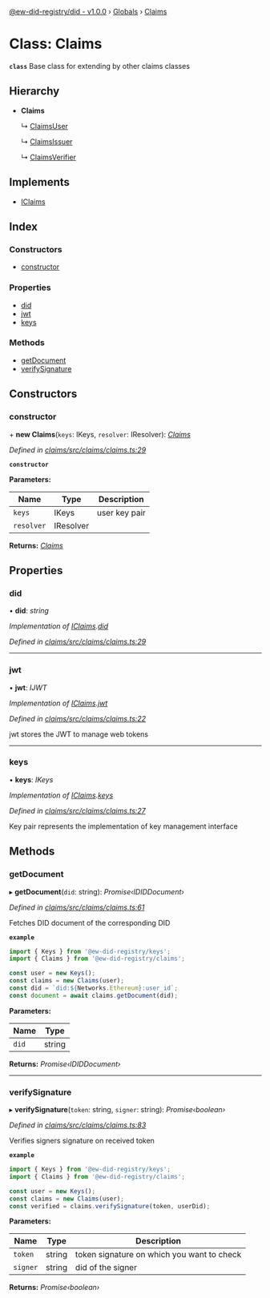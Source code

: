 [@ew-did-registry/did - v1.0.0](../README.md) › [Globals](../globals.md) › [Claims](claims.md)

# Class: Claims

**`class`** 
Base class for extending by other claims classes

## Hierarchy

* **Claims**

  ↳ [ClaimsUser](claimsuser.md)

  ↳ [ClaimsIssuer](claimsissuer.md)

  ↳ [ClaimsVerifier](claimsverifier.md)

## Implements

* [IClaims](../interfaces/iclaims.md)

## Index

### Constructors

* [constructor](claims.md#constructor)

### Properties

* [did](claims.md#did)
* [jwt](claims.md#jwt)
* [keys](claims.md#keys)

### Methods

* [getDocument](claims.md#getdocument)
* [verifySignature](claims.md#verifysignature)

## Constructors

###  constructor

\+ **new Claims**(`keys`: IKeys, `resolver`: IResolver): *[Claims](claims.md)*

*Defined in [claims/src/claims/claims.ts:29](https://github.com/energywebfoundation/ew-did-registry/blob/1ed60e5/packages/claims/src/claims/claims.ts#L29)*

**`constructor`** 

**Parameters:**

Name | Type | Description |
------ | ------ | ------ |
`keys` | IKeys | user key pair |
`resolver` | IResolver |   |

**Returns:** *[Claims](claims.md)*

## Properties

###  did

• **did**: *string*

*Implementation of [IClaims](../interfaces/iclaims.md).[did](../interfaces/iclaims.md#did)*

*Defined in [claims/src/claims/claims.ts:29](https://github.com/energywebfoundation/ew-did-registry/blob/1ed60e5/packages/claims/src/claims/claims.ts#L29)*

___

###  jwt

• **jwt**: *IJWT*

*Implementation of [IClaims](../interfaces/iclaims.md).[jwt](../interfaces/iclaims.md#jwt)*

*Defined in [claims/src/claims/claims.ts:22](https://github.com/energywebfoundation/ew-did-registry/blob/1ed60e5/packages/claims/src/claims/claims.ts#L22)*

jwt stores the JWT to manage web tokens

___

###  keys

• **keys**: *IKeys*

*Implementation of [IClaims](../interfaces/iclaims.md).[keys](../interfaces/iclaims.md#keys)*

*Defined in [claims/src/claims/claims.ts:27](https://github.com/energywebfoundation/ew-did-registry/blob/1ed60e5/packages/claims/src/claims/claims.ts#L27)*

Key pair represents the implementation of key management interface

## Methods

###  getDocument

▸ **getDocument**(`did`: string): *Promise‹IDIDDocument›*

*Defined in [claims/src/claims/claims.ts:61](https://github.com/energywebfoundation/ew-did-registry/blob/1ed60e5/packages/claims/src/claims/claims.ts#L61)*

Fetches DID document of the corresponding DID

**`example`** 
```typescript
import { Keys } from '@ew-did-registry/keys';
import { Claims } from '@ew-did-registry/claims';

const user = new Keys();
const claims = new Claims(user);
const did = `did:${Networks.Ethereum}:user_id`;
const document = await claims.getDocument(did);
```

**Parameters:**

Name | Type |
------ | ------ |
`did` | string |

**Returns:** *Promise‹IDIDDocument›*

___

###  verifySignature

▸ **verifySignature**(`token`: string, `signer`: string): *Promise‹boolean›*

*Defined in [claims/src/claims/claims.ts:83](https://github.com/energywebfoundation/ew-did-registry/blob/1ed60e5/packages/claims/src/claims/claims.ts#L83)*

Verifies signers signature on received token

**`example`** 
```typescript
import { Keys } from '@ew-did-registry/keys';
import { Claims } from '@ew-did-registry/claims';

const user = new Keys();
const claims = new Claims(user);
const verified = claims.verifySignature(token, userDid);
```

**Parameters:**

Name | Type | Description |
------ | ------ | ------ |
`token` | string | token signature on which you want to check |
`signer` | string | did of the signer  |

**Returns:** *Promise‹boolean›*
